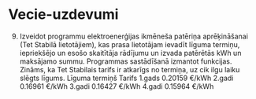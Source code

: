 # Vecie-uzdevumi
9.  Izveidot programmu elektroenerģijas ikmēneša patēriņa aprēķināšanai (Tet Stabilā lietotājiem), kas prasa lietotājam ievadīt līguma termiņu, iepriekšējo un esošo skaitītāja rādījumu un izvada patērētās kWh un maksājamo summu. Programmas sastādīšanā izmantot funkcijas.
Zināms, ka Tet Stabilais tarifs ir atkarīgs no termiņa, uz cik ilgu laiku slēgts līgums.
Līguma termiņš
Tarifs
1.gads
0.20159 €/kWh
2.gadi
0.16961 €/kWh
3.gadi
0.16427 €/kWh
4.gadi
0.15964 €/kWh


